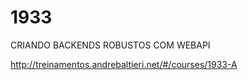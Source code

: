 # 1933
CRIANDO BACKENDS ROBUSTOS COM WEBAPI

http://treinamentos.andrebaltieri.net/#/courses/1933-A
